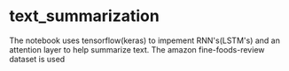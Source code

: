 # text_summarization
The notebook uses tensorflow(keras) to impement RNN's(LSTM's) and an attention layer to help summarize text. The amazon fine-foods-review dataset is used
